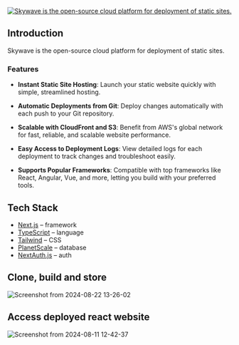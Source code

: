<p align='center'>
  <a href="https://skywave-web-app.vercel.app" target='_blank'>
    <img alt="Skywave is the open-source cloud platform for deployment of static sites." 
      src="https://github.com/user-attachments/assets/0b575f6a-a02a-46cf-ab4f-bd05761b1d1e">
  </a>
</p>

## Introduction

Skywave is the open-source cloud platform for deployment of static sites.

### Features

- **Instant Static Site Hosting**: Launch your static website quickly with simple, streamlined hosting.

- **Automatic Deployments from Git**: Deploy changes automatically with each push to your Git repository.

- **Scalable with CloudFront and S3**: Benefit from AWS's global network for fast, reliable, and scalable website performance.

- **Easy Access to Deployment Logs**: View detailed logs for each deployment to track changes and troubleshoot easily.

- **Supports Popular Frameworks**: Compatible with top frameworks like React, Angular, Vue, and more, letting you build with your preferred tools.

## Tech Stack

- [Next.js](https://nextjs.org/) – framework
- [TypeScript](https://www.typescriptlang.org/) – language
- [Tailwind](https://tailwindcss.com/) – CSS
- [PlanetScale](https://planetscale.com/) – database
- [NextAuth.js](https://next-auth.js.org/) – auth

  
## Clone, build and store
![Screenshot from 2024-08-22 13-26-02](https://github.com/user-attachments/assets/ad4c0390-d615-4bf7-a5ea-70bcdab9bf1b)

## Access deployed react website
![Screenshot from 2024-08-11 12-42-37](https://github.com/user-attachments/assets/a0825e82-ec53-4385-b035-c312c4740ad4)

